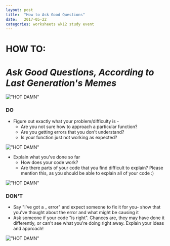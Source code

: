 ```yaml
---
layout: post
title:  "How to Ask Good Questions"
date:   2017-05-22
categories: worksheets wk12 study event
---
```


# HOW TO:
# *Ask Good Questions, According to Last Generation's Memes*

 !["HOT DAMN"](https://github.com/COMP1100-PAL/comp1100-pal.github.io/blob/master/img/advice-dog-code-not-working-explain-what-youve-done-and-whats-going-wrong-to-a-pal-mentor.jpg?raw=true "PARTAY")

### DO
* Figure out exactly what your problem/difficulty is - 
    * Are you not sure how to approach a particular function? 
    * Are you getting errors that you don't understand?
    * Is your function just not working as expected?

!["HOT DAMN"](https://github.com/COMP1100-PAL/comp1100-pal.github.io/blob/master/img/philosoraptor-if-i-receive-an-error-and-dont-understand-it-does-that-mean-i-dont-fully-understand-wh.jpg?raw=true "PARTAY")

    

* Explain what you've done so far
    * How does your code work?
    * Are there parts of your code that you find difficult to explain? Please mention this, as you should be able to explain all of your code :)
    
!["HOT DAMN"](https://github.com/COMP1100-PAL/comp1100-pal.github.io/blob/master/img/one-does-not-simply-one-does-not-simply-throw-code-at-haskell-and-pray-it-works.jpg?raw=true "PARTAY")

    

### DON'T
* Say "I've got a _ error" and expect someone to fix it for you- show that you've thought about the error and what might be causing it
* Ask someone if your code "is right". Chances are, they may have done it differently, or can't see what you're doing right away. Explain your ideas and approach!

!["HOT DAMN"](https://github.com/COMP1100-PAL/comp1100-pal.github.io/blob/master/img/willy-wonka-oh-so-your-code-wont-compile-of-course-i-can-fix-it-without-understanding-how-any-of-you.jpg?raw=true "PARTAY")
